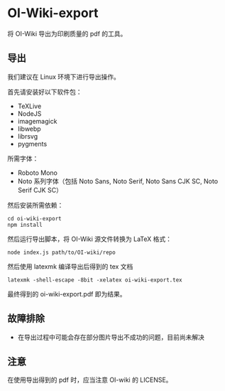 # OI-Wiki-export

将 OI-Wiki 导出为印刷质量的 pdf 的工具。

## 导出

我们建议在 Linux 环境下进行导出操作。

首先请安装好以下软件包：

- TeXLive
- NodeJS
- imagemagick
- libwebp
- librsvg
- pygments

所需字体：

- Roboto Mono
- Noto 系列字体（包括 Noto Sans, Noto Serif, Noto Sans CJK SC, Noto Serif CJK SC）

然后安装所需依赖：

```
cd oi-wiki-export
npm install
```
然后运行导出脚本，将 OI-Wiki 源文件转换为 LaTeX 格式：

```
node index.js path/to/OI-wiki/repo
```

然后使用 latexmk 编译导出后得到的 tex 文档

```
latexmk -shell-escape -8bit -xelatex oi-wiki-export.tex
```

最终得到的 oi-wiki-export.pdf 即为结果。

## 故障排除

- 在导出过程中可能会存在部分图片导出不成功的问题，目前尚未解决

## 注意

在使用导出得到的 pdf 时，应当注意 OI-wiki 的 LICENSE。
